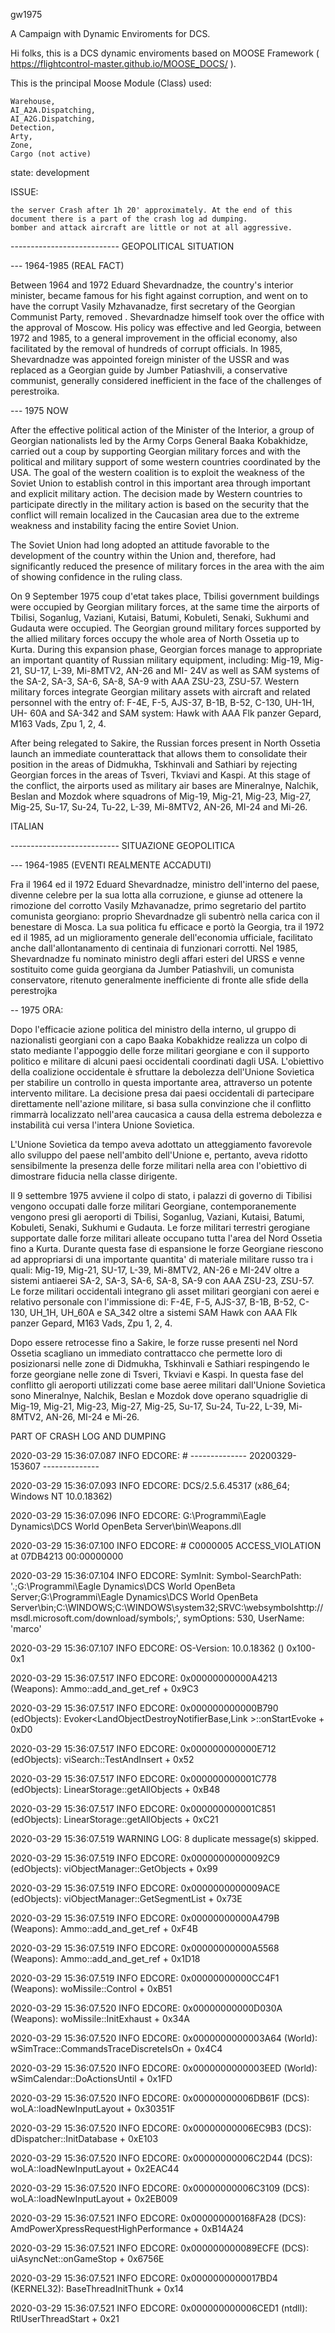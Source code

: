 gw1975

A Campaign with Dynamic Enviroments for DCS.

Hi folks, this is a DCS dynamic enviroments based on MOOSE Framework ( https://flightcontrol-master.github.io/MOOSE_DOCS/ ).

This is the principal Moose Module (Class) used:

    Warehouse,
    AI_A2A.Dispatching,
    AI_A2G.Dispatching,
    Detection,
    Arty,
    Zone,
    Cargo (not active)

state: development

ISSUE:

    the server Crash after 1h 20' approximately. At the end of this document there is a part of the crash log ad dumping.
    bomber and attack aircraft are little or not at all aggressive.

--------------------------- GEOPOLITICAL SITUATION

--- 1964-1985 (REAL FACT)

Between 1964 and 1972 Eduard Shevardnadze, the country's interior minister, became famous for his fight against corruption, and went on to have the corrupt Vasily Mzhavanadze, first secretary of the Georgian Communist Party, removed . Shevardnadze himself took over the office with the approval of Moscow. His policy was effective and led Georgia, between 1972 and 1985, to a general improvement in the official economy, also facilitated by the removal of hundreds of corrupt officials. In 1985, Shevardnadze was appointed foreign minister of the USSR and was replaced as a Georgian guide by Jumber Patiashvili, a conservative communist, generally considered inefficient in the face of the challenges of perestroika.

--- 1975 NOW

After the effective political action of the Minister of the Interior, a group of Georgian nationalists led by the Army Corps General Baaka Kobakhidze, carried out a coup by supporting Georgian military forces and with the political and military support of some western countries coordinated by the USA. The goal of the western coalition is to exploit the weakness of the Soviet Union to establish control in this important area through important and explicit military action. The decision made by Western countries to participate directly in the military action is based on the security that the conflict will remain localized in the Caucasian area due to the extreme weakness and instability facing the entire Soviet Union.

The Soviet Union had long adopted an attitude favorable to the development of the country within the Union and, therefore, had significantly reduced the presence of military forces in the area with the aim of showing confidence in the ruling class.

On 9 September 1975 coup d'etat takes place, Tbilisi government buildings were occupied by Georgian military forces, at the same time the airports of Tbilisi, Soganlug, Vaziani, Kutaisi, Batumi, Kobuleti, Senaki, Sukhumi and Gudauta were occupied. The Georgian ground military forces supported by the allied military forces occupy the whole area of North Ossetia up to Kurta. During this expansion phase, Georgian forces manage to appropriate an important quantity of Russian military equipment, including: Mig-19, Mig-21, SU-17, L-39, Mi-8MTV2, AN-26 and MI- 24V as well as SAM systems of the SA-2, SA-3, SA-6, SA-8, SA-9 with AAA ZSU-23, ZSU-57. Western military forces integrate Georgian military assets with aircraft and related personnel with the entry of: F-4E, F-5, AJS-37, B-1B, B-52, C-130, UH-1H, UH- 60A and SA-342 and SAM system: Hawk with AAA Flk panzer Gepard, M163 Vads, Zpu 1, 2, 4.

After being relegated to Sakire, the Russian forces present in North Ossetia launch an immediate counterattack that allows them to consolidate their position in the areas of Didmukha, Tskhinvali and Sathiari by rejecting Georgian forces in the areas of Tsveri, Tkviavi and Kaspi. At this stage of the conflict, the airports used as military air bases are Mineralnye, Nalchik, Beslan and Mozdok where squadrons of Mig-19, Mig-21, Mig-23, Mig-27, Mig-25, Su-17, Su-24, Tu-22, L-39, Mi-8MTV2, AN-26, MI-24 and Mi-26.

ITALIAN

--------------------------- SITUAZIONE GEOPOLITICA

--- 1964-1985 (EVENTI REALMENTE ACCADUTI)

Fra il 1964 ed il 1972 Eduard Shevardnadze, ministro dell'interno del paese, divenne celebre per la sua lotta alla corruzione, e giunse ad ottenere la rimozione del corrotto Vasily Mzhavanadze, primo segretario del partito comunista georgiano: proprio Shevardnadze gli subentrò nella carica con il benestare di Mosca. La sua politica fu efficace e portò la Georgia, tra il 1972 ed il 1985, ad un miglioramento generale dell'economia ufficiale, facilitato anche dall'allontanamento di centinaia di funzionari corrotti. Nel 1985, Shevardnadze fu nominato ministro degli affari esteri del URSS e venne sostituito come guida georgiana da Jumber Patiashvili, un comunista conservatore, ritenuto generalmente inefficiente di fronte alle sfide della perestrojka

-- 1975 ORA:

Dopo l'efficacie azione politica del ministro della interno, ul gruppo di nazionalisti georgiani con a capo Baaka Kobakhidze realizza un colpo di stato mediante l'appoggio delle forze militari georgiane e con il supporto politico e militare di alcuni paesi occidentali coordinati dagli USA. L'obiettivo della coalizione occidentale è sfruttare la debolezza dell'Unione Sovietica per stabilire un controllo in questa importante area, attraverso un potente intervento militare. La decisione presa dai paesi occidentali di partecipare direttamente nell'azione militare, si basa sulla convinzione che il conflitto rimmarrà localizzato nell'area caucasica a causa della estrema debolezza e instabilità cui versa l'intera Unione Sovietica.

L'Unione Sovietica da tempo aveva adottato un atteggiamento favorevole allo sviluppo del paese nell'ambito dell'Unione e, pertanto, aveva ridotto sensibilmente la presenza delle forze militari nella area con l'obiettivo di dimostrare fiducia nella classe dirigente.

Il 9 settembre 1975 avviene il colpo di stato, i palazzi di governo di Tibilisi vengono occupati dalle forze militari Georgiane, contemporanemente vengono presi gli aeroporti di Tbilisi, Soganlug, Vaziani, Kutaisi, Batumi, Kobuleti, Senaki, Sukhumi e Gudauta. Le forze militari terrestri gerogiane supportate dalle forze militari alleate occupano tutta l'area del Nord Ossetia fino a Kurta. Durante questa fase di espansione le forze Georgiane riescono ad appropriarsi di una importante quantita' di materiale militare russo tra i quali: Mig-19, Mig-21, SU-17, L-39, Mi-8MTV2, AN-26 e MI-24V oltre a sistemi antiaerei SA-2, SA-3, SA-6, SA-8, SA-9 con AAA ZSU-23, ZSU-57. Le forze militari occidentali integrano gli asset militari georgiani con aerei e relativo personale con l'immissione di: F-4E, F-5, AJS-37, B-1B, B-52, C-130, UH_1H, UH_60A e SA_342 oltre a sistemi SAM Hawk con AAA Flk panzer Gepard, M163 Vads, Zpu 1, 2, 4.

Dopo essere retrocesse fino a Sakire, le forze russe presenti nel Nord Ossetia scagliano un immediato contrattacco che permette loro di posizionarsi nelle zone di Didmukha, Tskhinvali e Sathiari respingendo le forze georgiane nelle zone di Tsveri, Tkviavi e Kaspi. In questa fase del conflitto gli aeroporti utilizzati come base aeree militari dall'Unione Sovietica sono Mineralnye, Nalchik, Beslan e Mozdok dove operano squadriglie di Mig-19, Mig-21, Mig-23, Mig-27, Mig-25, Su-17, Su-24, Tu-22, L-39, Mi-8MTV2, AN-26, MI-24 e Mi-26.



PART OF CRASH LOG AND DUMPING

2020-03-29 15:36:07.087 INFO EDCORE: # -------------- 20200329-153607 --------------

2020-03-29 15:36:07.093 INFO EDCORE: DCS/2.5.6.45317 (x86_64; Windows NT 10.0.18362)

2020-03-29 15:36:07.096 INFO EDCORE: G:\Programmi\Eagle Dynamics\DCS World OpenBeta Server\bin\Weapons.dll

2020-03-29 15:36:07.100 INFO EDCORE: # C0000005 ACCESS_VIOLATION at 07DB4213 00:00000000

2020-03-29 15:36:07.104 INFO EDCORE: SymInit: Symbol-SearchPath: '.;G:\Programmi\Eagle Dynamics\DCS World OpenBeta Server;G:\Programmi\Eagle Dynamics\DCS World OpenBeta Server\bin;C:\WINDOWS;C:\WINDOWS\system32;SRVC:\websymbolshttp://msdl.microsoft.com/download/symbols;', symOptions: 530, UserName: 'marco'

2020-03-29 15:36:07.107 INFO EDCORE: OS-Version: 10.0.18362 () 0x100-0x1

2020-03-29 15:36:07.517 INFO EDCORE: 0x00000000000A4213 (Weapons): Ammo::add_and_get_ref + 0x9C3

2020-03-29 15:36:07.517 INFO EDCORE: 0x000000000000B790 (edObjects): Evoker<LandObjectDestroyNotifierBase,Link >::onStartEvoke + 0xD0

2020-03-29 15:36:07.517 INFO EDCORE: 0x000000000000E712 (edObjects): viSearch::TestAndInsert + 0x52

2020-03-29 15:36:07.517 INFO EDCORE: 0x000000000001C778 (edObjects): LinearStorage::getAllObjects + 0xB48

2020-03-29 15:36:07.517 INFO EDCORE: 0x000000000001C851 (edObjects): LinearStorage::getAllObjects + 0xC21

2020-03-29 15:36:07.519 WARNING LOG: 8 duplicate message(s) skipped.

2020-03-29 15:36:07.519 INFO EDCORE: 0x00000000000092C9 (edObjects): viObjectManager::GetObjects + 0x99

2020-03-29 15:36:07.519 INFO EDCORE: 0x0000000000009ACE (edObjects): viObjectManager::GetSegmentList + 0x73E

2020-03-29 15:36:07.519 INFO EDCORE: 0x00000000000A479B (Weapons): Ammo::add_and_get_ref + 0xF4B

2020-03-29 15:36:07.519 INFO EDCORE: 0x00000000000A5568 (Weapons): Ammo::add_and_get_ref + 0x1D18

2020-03-29 15:36:07.519 INFO EDCORE: 0x00000000000CC4F1 (Weapons): woMissile::Control + 0xB51

2020-03-29 15:36:07.520 INFO EDCORE: 0x00000000000D030A (Weapons): woMissile::InitExhaust + 0x34A

2020-03-29 15:36:07.520 INFO EDCORE: 0x0000000000003A64 (World): wSimTrace::CommandsTraceDiscreteIsOn + 0x4C4

2020-03-29 15:36:07.520 INFO EDCORE: 0x0000000000003EED (World): wSimCalendar::DoActionsUntil + 0x1FD

2020-03-29 15:36:07.520 INFO EDCORE: 0x00000000006DB61F (DCS): woLA::loadNewInputLayout + 0x30351F

2020-03-29 15:36:07.520 INFO EDCORE: 0x00000000006EC9B3 (DCS): dDispatcher::InitDatabase + 0xE103

2020-03-29 15:36:07.520 INFO EDCORE: 0x00000000006C2D44 (DCS): woLA::loadNewInputLayout + 0x2EAC44

2020-03-29 15:36:07.520 INFO EDCORE: 0x00000000006C3109 (DCS): woLA::loadNewInputLayout + 0x2EB009

2020-03-29 15:36:07.521 INFO EDCORE: 0x000000000168FA28 (DCS): AmdPowerXpressRequestHighPerformance + 0xB14A24

2020-03-29 15:36:07.521 INFO EDCORE: 0x000000000089ECFE (DCS): uiAsyncNet::onGameStop + 0x6756E

2020-03-29 15:36:07.521 INFO EDCORE: 0x0000000000017BD4 (KERNEL32): BaseThreadInitThunk + 0x14

2020-03-29 15:36:07.521 INFO EDCORE: 0x000000000006CED1 (ntdll): RtlUserThreadStart + 0x21

